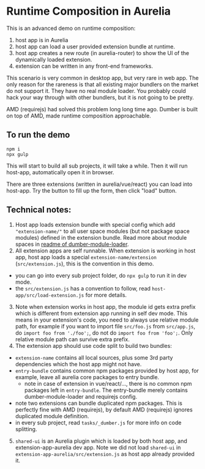 # Runtime Composition in Aurelia

This is an advanced demo on runtime composition:
1. host app is in Aurelia
2. host app can load a user provided extension bundle at runtime.
3. host app creates a new route (in aurelia-router) to show the UI of the dynamically loaded extension.
3. extension can be written in any front-end frameworks.

This scenario is very common in desktop app, but very rare in web app. The only reason for the rareness is that all existing major bundlers on the market do not support it. They have no real module loader. You probably could hack your way through with other bundlers, but it is not going to be pretty.

AMD (requirejs) had solved this problem long long time ago. Dumber is built on top of AMD, made runtime composition approachable.

## To run the demo
```
npm i
npx gulp
```
This will start to build all sub projects, it will take a while. Then it will run host-app, automatically open it in browser.

There are three extensions (written in aurelia/vue/react) you can load into host-app. Try the button to fill up the form, then click "load" button.

## Technical notes:
1. Host app loads extension bundle with special config which add `"extension-name/"` to all user space modules (but not package space modules) defined in the extension bundle. Read more about module spaces in [readme of dumber-module-loader](https://github.com/dumberjs/dumber-module-loader).
2. All extension apps are self runnable. When extension is working in host app, host app loads a special `extension-name/extension` (`src/extension.js`), this is the convention in this demo.
  * you can go into every sub project folder, do `npx gulp` to run it in dev mode.
  * the `src/extension.js` has a convention to follow, read `host-app/src/load-extension.js` for more details.
3. Note when extension works in host app, the module id gets extra prefix which is different from extension app running in self dev mode. This means in your extension's code, you need to always use relative module path, for example if you want to import file `src/foo.js` from `src/app.js`, do `import foo from './foo';`, do not do `import foo from 'foo';`. Only relative module path can survive extra prefix.
4. The extension app should use code split to build two bundles:
  * `extension-name` contains all local sources, plus some 3rd party dependencies which the host app might not have.
  * `entry-bundle` contains common npm packages provided by host app, for example, leave all aurelia core packages to entry bundle.
    - note in case of extension in vue/react/..., there is no common npm packages left in `entry-bundle`. The entry-bundle merely contains dumber-module-loader and requirejs config.
  * note two extensions can bundle duplicated npm packages. This is perfectly fine with AMD (requirejs), by default AMD (requirejs) ignores duplicated module definition.
  * in every sub project, read `tasks/_dumber.js` for more info on code splitting.
5. `shared-ui` is an Aurelia plugin which is loaded by both host app, and extension-app-aurelia dev app. Note we did not load `shared-ui` in `extension-app-aurelia/src/extension.js` as host app already provided it.


